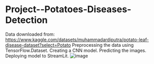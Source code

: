 # Project--Potatoes-Diseases-Detection
Data downloaded from: https://www.kaggle.com/datasets/muhammadardiputra/potato-leaf-disease-dataset?select=Potato
Preprocessing the data using TensorFlow.Dataset.
Creating a CNN model.
Predicting the images.
Deploying model to StreamLit.
![image](https://github.com/sahilkadu96/Project--Potatoes-Diseases-Detection/assets/106151994/19018b0f-afe1-4a7b-9859-cc1dea939224)
